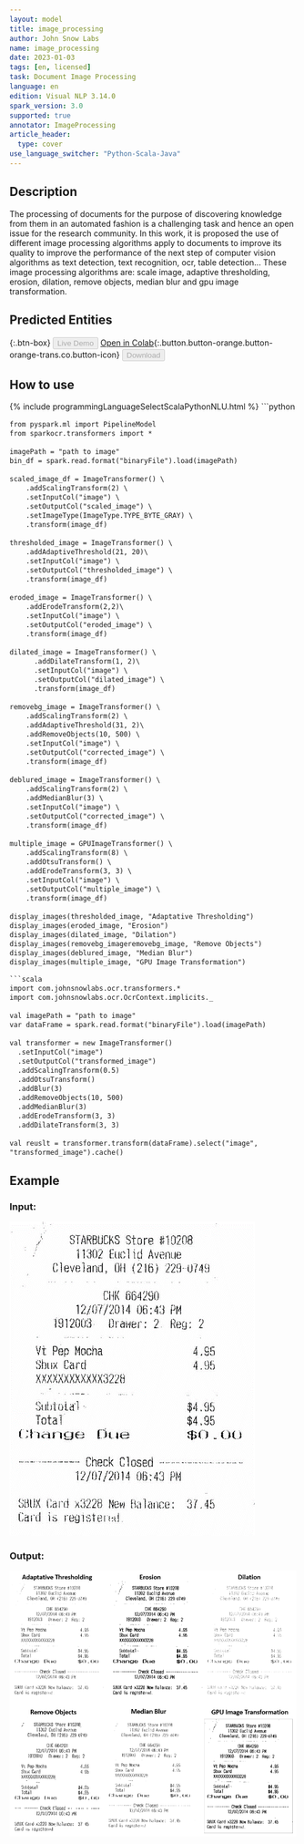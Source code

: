 ```yaml
---
layout: model
title: image_processing
author: John Snow Labs
name: image_processing
date: 2023-01-03
tags: [en, licensed]
task: Document Image Processing
language: en
edition: Visual NLP 3.14.0
spark_version: 3.0
supported: true
annotator: ImageProcessing
article_header:
  type: cover
use_language_switcher: "Python-Scala-Java"
---
```


## Description

The processing of documents for the purpose of discovering  knowledge from them in an automated fashion is a challenging task and hence an open issue for the research community. In this work, it is proposed the use of different image processing algorithms apply to documents to improve its quality to improve the performance of the next step of computer vision algorithms as text detection, text recognition, ocr, table detection... These image processing algorithms are: scale image, adaptive thresholding, erosion, dilation, remove objects, median blur and gpu image transformation.

## Predicted Entities

{:.btn-box}
<button class="button button-orange" disabled>Live Demo</button>
[Open in Colab](https://github.com/JohnSnowLabs/spark-ocr-workshop/blob/master/tutorials/Certification_Trainings/1.2.Image_processing.ipynb){:.button.button-orange.button-orange-trans.co.button-icon}
<button class="button button-orange" disabled>Download</button>

## How to use



<div class="tabs-box" markdown="1">
{% include programmingLanguageSelectScalaPythonNLU.html %}
```python
    
    from pyspark.ml import PipelineModel
    from sparkocr.transformers import *
    
    imagePath = "path to image"
    bin_df = spark.read.format("binaryFile").load(imagePath)
    
    scaled_image_df = ImageTransformer() \
        .addScalingTransform(2) \
        .setInputCol("image") \
        .setOutputCol("scaled_image") \
        .setImageType(ImageType.TYPE_BYTE_GRAY) \
        .transform(image_df)

    thresholded_image = ImageTransformer() \
        .addAdaptiveThreshold(21, 20)\
        .setInputCol("image") \
        .setOutputCol("thresholded_image") \
        .transform(image_df)

    eroded_image = ImageTransformer() \
        .addErodeTransform(2,2)\
        .setInputCol("image") \
        .setOutputCol("eroded_image") \
        .transform(image_df)

    dilated_image = ImageTransformer() \
          .addDilateTransform(1, 2)\
          .setInputCol("image") \
          .setOutputCol("dilated_image") \
          .transform(image_df)

    removebg_image = ImageTransformer() \
        .addScalingTransform(2) \
        .addAdaptiveThreshold(31, 2)\
        .addRemoveObjects(10, 500) \
        .setInputCol("image") \
        .setOutputCol("corrected_image") \
        .transform(image_df)

    deblured_image = ImageTransformer() \
        .addScalingTransform(2) \
        .addMedianBlur(3) \
        .setInputCol("image") \
        .setOutputCol("corrected_image") \
        .transform(image_df)

    multiple_image = GPUImageTransformer() \
        .addScalingTransform(8) \
        .addOtsuTransform() \
        .addErodeTransform(3, 3) \
        .setInputCol("image") \
        .setOutputCol("multiple_image") \
        .transform(image_df)

    display_images(thresholded_image, "Adaptative Thresholding")
    display_images(eroded_image, "Erosion")
    display_images(dilated_image, "Dilation")
    display_images(removebg_imageremovebg_image, "Remove Objects")
    display_images(deblured_image, "Median Blur")
    display_images(multiple_image, "GPU Image Transformation")
```
```scala
import com.johnsnowlabs.ocr.transformers.*
import com.johnsnowlabs.ocr.OcrContext.implicits._

val imagePath = "path to image"
var dataFrame = spark.read.format("binaryFile").load(imagePath)

val transformer = new ImageTransformer()
  .setInputCol("image")
  .setOutputCol("transformed_image")
  .addScalingTransform(0.5)
  .addOtsuTransform()
  .addBlur(3)
  .addRemoveObjects(10, 500)
  .addMedianBlur(3)
  .addErodeTransform(3, 3)
  .addDilateTransform(3, 3)

val reuslt = transformer.transform(dataFrame).select("image", "transformed_image").cache()
```
</div>

## Example

### Input:
![Screenshot](../../_examples_ocr/image2.png)

### Output:
![Screenshot](../../_examples_ocr/image2_out2.png)

